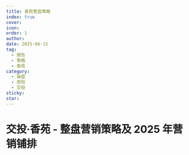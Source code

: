 ```yaml
---
title: 香苑整盘策略
index: true
cover: 
icon: 
order: 1
author: 
date: 2025-06-15
tag:
  - 报告
  - 策略
  - 香苑
category:
  - 操盘
  - 崇阳
  - 交投
sticky: 
star: 
---
```


# 交投·香苑 - 整盘营销策略及 2025 年营销铺排

<PDF url="https://pan.811520.xyz/daoyi/香苑整盘营销策略及2025年营销铺排.pdf" />
